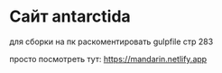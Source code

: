 # Сайт antarctida

для сборки на пк раскоментировать gulpfile стр 283

просто посмотреть тут: https://mandarin.netlify.app

